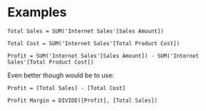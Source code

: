 # Examples

`Total Sales = SUM('Internet Sales'[Sales Amount])`

`Total Cost = SUM('Internet Sales'[Total Product Cost])`



`Profit = SUM('Internet Sales'[Sales Amount]) - SUM('Internet Sales'[Total Product Cost])`

Even better though would be to use:

`Profit = [Total Sales] - [Total Cost]`



`Profit Margin = DIVIDE([Profit], [Total Sales])`















